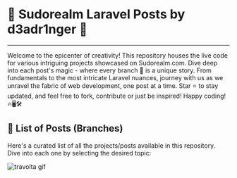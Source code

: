# 🚀 Sudorealm Laravel Posts by d3adr1nger 🚀
---

Welcome to the epicenter of creativity! This repository houses the live code for various intriguing projects showcased on Sudorealm.com. Dive deep into each post's magic - where every branch 🌳 is a unique story. From fundamentals to the most intricate Laravel nuances, journey with us as we unravel the fabric of web development, one post at a time. Star ⭐ to stay updated, and feel free to fork, contribute or just be inspired! Happy coding! 🔥🖥️🛠️

## 📜 List of Posts (Branches)
Here's a curated list of all the projects/posts available in this repository. Dive into each one by selecting the desired topic:

![travolta gif](https://media.giphy.com/media/tvGOBZKNEX0ac/giphy-downsized-large.gif)
